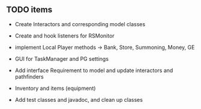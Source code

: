 ## TODO items ##

- Create Interactors and corresponding model classes

- Create and hook listeners for RSMonitor

- implement Local Player methods
    -> Bank, Store, Summoning, Money, GE

- GUI for TaskManager and PG settings

- Add interface Requirement to model and update interactors and pathfinders

- Inventory and items (equipment)

- Add test classes and javadoc, and clean up classes
